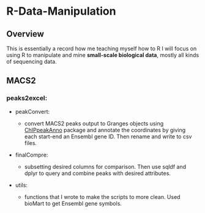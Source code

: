 # R-Data-Manipulation
## Overview
This is essentially a record how me teaching myself how to R
I will focus on using R to manipulate and mine **small-scale biological data**, mostly all kinds of sequencing data.

## MACS2
### peaks2excel:
* peakConvert:
  * convert MACS2 peaks output to Granges objects using [ChIPpeakAnno](https://www.bioconductor.org/packages/devel/bioc/vignettes/ChIPpeakAnno/inst/doc/ChIPpeakAnno.html#an-example-of-chip-seq-analysis-workflow-using-chippeakanno) package and annotate the coordinates by giving each start-end an Ensembl gene ID. Then rename and write to csv files.

* finalCompre:
  * subsetting desired columns for comparison. Then use sqldf and dplyr to query and combine peaks with desired attributes.

* utils:
  * functions that I wrote to make the scripts to more clean. Used bioMart to get Ensembl gene symbols.

